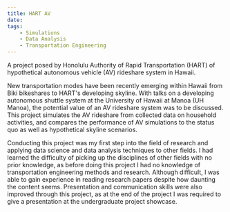 ```yaml
---
title: HART AV
date:
tags: 
    - Simulations
    - Data Analysis
    - Transportation Engineering
---
```


A project posed by Honolulu Authority of Rapid Transportation (HART) of hypothetical autonomous vehicle (AV) rideshare system in Hawaii.

<!--more-->

New transportation modes have been recently emerging within Hawaii from Biki bikeshares to HART's developing skyline. With talks on a developing autonomous shuttle system at the University of Hawaii at Manoa (UH Manoa), the potential value of an AV rideshare system was to be discussed. This project simulates the AV rideshare from collected data on household activities, and compares the performance of AV simulations to the status quo as well as hypothetical skyline scenarios. 

Conducting this project was my first step into the field of research and applying data science and data analysis techniques to other fields. I had learned the difficulty of picking up the disciplines of other fields with no prior knowledge, as before doing this project I had no knowledge of transportation engineering methods and research. Although difficult, I was able to gain experience in reading research papers despite how daunting the content seems. Presentation and communication skills were also improved through this project, as at the end of the project I was required to give a presentation at the undergraduate project showcase.

<!--GIVE RESULTS ONCE HOME-->